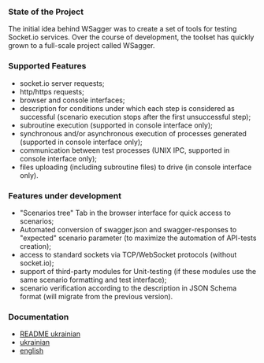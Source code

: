 ### State of the Project 

The initial idea behind WSagger was to create a set of tools for testing Socket.io services. Over the course of development, the toolset has quickly grown to a full-scale project called WSagger. 
 

### Supported Features

* socket.io server requests;
* http/https requests;
* browser and console interfaces;
* description for conditions under which each step is considered as successful (scenario execution stops after the first unsuccessful step);
* subroutine execution (supported in console interface only);
* synchronous and/or asynchronous execution of processes generated (supported in console interface only);
* communication between test processes (UNIX IPC, supported in console interface only);
* files uploading (including subroutine files) to drive (in console interface only).


### Features under development

* "Scenarios tree" Tab in the browser interface for quick access to scenarios;
* Automated conversion of swagger.json and swagger-responses to "expected" scenario parameter (to maximize the automation of API-tests creation);
* access to standard sockets via TCP/WebSocket protocols (without socket.io);
* support of third-party modules for Unit-testing (if these modules use the same scenario formatting and test interface);
* scenario verification according to the description in JSON Schema format (will migrate from the previous version).
 

### Documentation

* [README ukrainian](./readme.md)
* [ukrainian](./manual.md)   
* [english](./manual.en.md)
